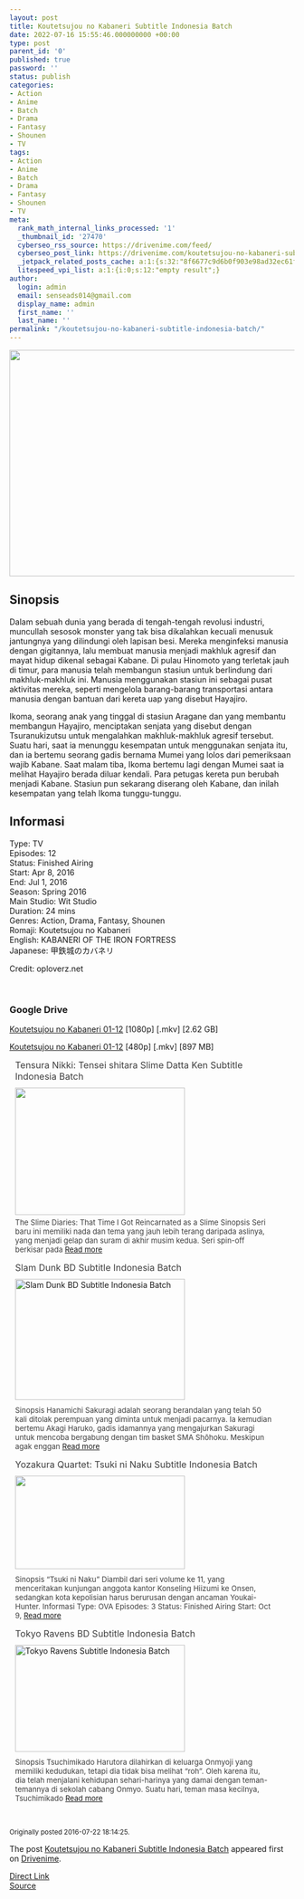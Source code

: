 ```yaml
---
layout: post
title: Koutetsujou no Kabaneri Subtitle Indonesia Batch
date: 2022-07-16 15:55:46.000000000 +00:00
type: post
parent_id: '0'
published: true
password: ''
status: publish
categories:
- Action
- Anime
- Batch
- Drama
- Fantasy
- Shounen
- TV
tags:
- Action
- Anime
- Batch
- Drama
- Fantasy
- Shounen
- TV
meta:
  rank_math_internal_links_processed: '1'
  _thumbnail_id: '27470'
  cyberseo_rss_source: https://drivenime.com/feed/
  cyberseo_post_link: https://drivenime.com/koutetsujou-no-kabaneri-subtitle-indonesia-batch/
  _jetpack_related_posts_cache: a:1:{s:32:"8f6677c9d6b0f903e98ad32ec61f8deb";a:2:{s:7:"expires";i:1658030526;s:7:"payload";a:3:{i:0;a:1:{s:2:"id";i:27419;}i:1;a:1:{s:2:"id";i:27471;}i:2;a:1:{s:2:"id";i:27374;}}}}
  litespeed_vpi_list: a:1:{i:0;s:12:"empty result";}
author:
  login: admin
  email: senseads014@gmail.com
  display_name: admin
  first_name: ''
  last_name: ''
permalink: "/koutetsujou-no-kabaneri-subtitle-indonesia-batch/"
---
```

<div class="separator" style="clear: both; text-align: center;"><img class="alignnone" src="{{ site.baseurl }}/assets/2022/07/Koutetsujou-no-Kabaneri-Subtitle-Indonesia.jpg" width="640" height="400" border="0" /></div>
<h2>Sinopsis</h2>
<p>Dalam sebuah dunia yang berada di tengah-tengah revolusi industri, muncullah sesosok monster yang tak bisa dikalahkan kecuali menusuk jantungnya yang dilindungi oleh lapisan besi. Mereka menginfeksi manusia dengan gigitannya, lalu membuat manusia menjadi makhluk agresif dan mayat hidup dikenal sebagai Kabane. Di pulau Hinomoto yang terletak jauh di timur, para manusia telah membangun stasiun untuk berlindung dari makhluk-makhluk ini. Manusia menggunakan stasiun ini sebagai pusat aktivitas mereka, seperti mengelola barang-barang transportasi antara manusia dengan bantuan dari kereta uap yang disebut Hayajiro.</p>
<p>Ikoma, seorang anak yang tinggal di stasiun Aragane dan yang membantu membangun Hayajiro, menciptakan senjata yang disebut dengan Tsuranukizutsu untuk mengalahkan makhluk-makhluk agresif tersebut. Suatu hari, saat ia menunggu kesempatan untuk menggunakan senjata itu, dan ia bertemu seorang gadis bernama Mumei yang lolos dari pemeriksaan wajib Kabane. Saat malam tiba, Ikoma bertemu lagi dengan Mumei saat ia melihat Hayajiro berada diluar kendali. Para petugas kereta pun berubah menjadi Kabane. Stasiun pun sekarang diserang oleh Kabane, dan inilah kesempatan yang telah Ikoma tunggu-tunggu.</p>
<h2>Informasi</h2>
<p>Type: TV<br />
Episodes: 12<br />
Status: Finished Airing<br />
Start: Apr 8, 2016<br />
End: Jul 1, 2016<br />
Season: Spring 2016<br />
Main Studio: Wit Studio<br />
Duration: 24 mins<br />
Genres: Action, Drama, Fantasy, Shounen<br />
Romaji: Koutetsujou no Kabaneri<br />
English: KABANERI OF THE IRON FORTRESS<br />
Japanese: 甲鉄城のカバネリ</p>
<p>Credit: oploverz.net</p>
<p>&nbsp;</p>
<h3>Google Drive</h3>
<p><a href="https://drive.google.com/open?id=0B2D_77dGrJ6bMTRBYlM3UHZUSFk" class="broken_link">Koutetsujou no Kabaneri 01-12</a> [1080p] [.mkv] [2.62 GB]</p>
<p><a href="https://drive.google.com/open?id=0B6tUWGnovJ18RlpESWVacEtzdHc" class="broken_link">Koutetsujou no Kabaneri 01-12</a> [480p] [.mkv] [897 MB]</p>
<div class="related-post grid">
<div class="post-list ">
<div class="item"> <a class="title post_title" href="https://drivenime.com/tensura-nikki-tensei-shitara-slime-datta-ken-subtitle-indonesia-batch/"> Tensura Nikki: Tensei shitara Slime Datta Ken Subtitle Indonesia Batch </a>
<div class="thumb post_thumb"> <a href="https://drivenime.com/tensura-nikki-tensei-shitara-slime-datta-ken-subtitle-indonesia-batch/"> <img width="300" height="225" src="{{ site.baseurl }}/assets/2022/07/Tensura-Nikki-Tensei-shitara-Slime-Datta-Ken-300x225.jpg" class="attachment-medium size-medium wp-post-image" alt="" srcset="https://drivenime.com/wp-content/uploads/2021/06/Tensura-Nikki-Tensei-shitara-Slime-Datta-Ken-300x225.jpg 300w, https://drivenime.com/wp-content/uploads/2021/06/Tensura-Nikki-Tensei-shitara-Slime-Datta-Ken-65x50.jpg 65w, https://drivenime.com/wp-content/uploads/2021/06/Tensura-Nikki-Tensei-shitara-Slime-Datta-Ken.jpg 708w" sizes="(max-width: 300px) 100vw, 300px" /> </a> </div>
<p class="excerpt post_excerpt"> The Slime Diaries: That Time I Got Reincarnated as a Slime Sinopsis Seri baru ini memiliki nada dan tema yang jauh lebih terang daripada aslinya, yang menjadi gelap dan suram di akhir musim kedua. Seri spin-off berkisar pada <a class="read-more" href="https://drivenime.com/tensura-nikki-tensei-shitara-slime-datta-ken-subtitle-indonesia-batch/"> Read more</a> </p>
</p></div>
<div class="item"> <a class="title post_title" href="https://drivenime.com/slam-dunk-bd-subtitle-indonesia-batch-1/"> Slam Dunk BD Subtitle Indonesia Batch </a>
<div class="thumb post_thumb"> <a href="https://drivenime.com/slam-dunk-bd-subtitle-indonesia-batch-1/"> <img width="300" height="214" src="{{ site.baseurl }}/assets/2022/07/Slam-Dunk-BD-Subtitle-Indonesia-Batch-300x214.jpg" class="attachment-medium size-medium wp-post-image" alt="Slam Dunk BD Subtitle Indonesia Batch" srcset="https://drivenime.com/wp-content/uploads/2016/10/Slam-Dunk-BD-Subtitle-Indonesia-Batch-300x214.jpg 300w, https://drivenime.com/wp-content/uploads/2016/10/Slam-Dunk-BD-Subtitle-Indonesia-Batch-150x107.jpg 150w, https://drivenime.com/wp-content/uploads/2016/10/Slam-Dunk-BD-Subtitle-Indonesia-Batch.jpg 480w" sizes="(max-width: 300px) 100vw, 300px" /> </a> </div>
<p class="excerpt post_excerpt"> Sinopsis Hanamichi Sakuragi adalah seorang berandalan yang telah 50 kali ditolak perempuan yang diminta untuk menjadi pacarnya. Ia kemudian bertemu Akagi Haruko, gadis idamannya yang mengajurkan Sakuragi untuk mencoba bergabung dengan tim basket SMA Shōhoku. Meskipun agak enggan <a class="read-more" href="https://drivenime.com/slam-dunk-bd-subtitle-indonesia-batch-1/"> Read more</a> </p>
</p></div>
<div class="item"> <a class="title post_title" href="https://drivenime.com/yozakura-quartet-tsuki-ni-naku-subtitle-indonesia-batch-1/"> Yozakura Quartet: Tsuki ni Naku Subtitle Indonesia Batch </a>
<div class="thumb post_thumb"> <a href="https://drivenime.com/yozakura-quartet-tsuki-ni-naku-subtitle-indonesia-batch-1/"> <img width="300" height="165" src="{{ site.baseurl }}/assets/2022/07/Yozakura-Quartet-Tsuki-ni-Naku-Subtitle-Indonesia-Batch-300x165.jpg" class="attachment-medium size-medium wp-post-image" alt="" srcset="https://drivenime.com/wp-content/uploads/2019/12/Yozakura-Quartet-Tsuki-ni-Naku-Subtitle-Indonesia-Batch-300x165.jpg 300w, https://drivenime.com/wp-content/uploads/2019/12/Yozakura-Quartet-Tsuki-ni-Naku-Subtitle-Indonesia-Batch-768x424.jpg 768w, https://drivenime.com/wp-content/uploads/2019/12/Yozakura-Quartet-Tsuki-ni-Naku-Subtitle-Indonesia-Batch-150x83.jpg 150w, https://drivenime.com/wp-content/uploads/2019/12/Yozakura-Quartet-Tsuki-ni-Naku-Subtitle-Indonesia-Batch.jpg 981w" sizes="(max-width: 300px) 100vw, 300px" /> </a> </div>
<p class="excerpt post_excerpt"> Sinopsis “Tsuki ni Naku” Diambil dari seri volume ke 11, yang menceritakan kunjungan anggota kantor Konseling Hiizumi ke Onsen, sedangkan kota kepolisian harus berurusan dengan ancaman Youkai-Hunter. Informasi Type: OVA Episodes: 3 Status: Finished Airing Start: Oct 9, <a class="read-more" href="https://drivenime.com/yozakura-quartet-tsuki-ni-naku-subtitle-indonesia-batch-1/"> Read more</a> </p>
</p></div>
<div class="item"> <a class="title post_title" href="https://drivenime.com/tokyo-ravens-bd-subtitle-indonesia-batch-2/"> Tokyo Ravens BD Subtitle Indonesia Batch </a>
<div class="thumb post_thumb"> <a href="https://drivenime.com/tokyo-ravens-bd-subtitle-indonesia-batch-2/"> <img width="300" height="189" src="{{ site.baseurl }}/assets/2022/07/Tokyo-Ravens-Subtitle-Indonesia-Batch-300x189.jpg" class="attachment-medium size-medium wp-post-image" alt="Tokyo Ravens Subtitle Indonesia Batch" srcset="https://drivenime.com/wp-content/uploads/2016/09/Tokyo-Ravens-Subtitle-Indonesia-Batch-300x189.jpg 300w, https://drivenime.com/wp-content/uploads/2016/09/Tokyo-Ravens-Subtitle-Indonesia-Batch-150x94.jpg 150w, https://drivenime.com/wp-content/uploads/2016/09/Tokyo-Ravens-Subtitle-Indonesia-Batch.jpg 450w" sizes="(max-width: 300px) 100vw, 300px" /> </a> </div>
<p class="excerpt post_excerpt"> Sinopsis Tsuchimikado Harutora dilahirkan di keluarga Onmyoji yang memiliki kedudukan, tetapi dia tidak bisa melihat “roh”. Oleh karena itu, dia telah menjalani kehidupan sehari-harinya yang damai dengan teman-temannya di sekolah cabang Onmyo. Suatu hari, teman masa kecilnya, Tsuchimikado <a class="read-more" href="https://drivenime.com/tokyo-ravens-bd-subtitle-indonesia-batch-2/"> Read more</a> </p>
</p></div>
</p></div>
<p> <script> </script><br />
<style> .related-post{} .related-post .post-list{ text-align:left; } .related-post .post-list .item{ margin:10px; padding:0px; } .related-post .headline{ font-size:18px !important; color:#999999 !important; } .related-post .post-list .item .post_title{ font-size:16px; color:#3f3f3f; margin:10px 0px; padding:0px; display: block; text-decoration: none; } .related-post .post-list .item .post_thumb{ max-height:220px; margin:10px 0px; padding:0px; display: block; } .related-post .post-list .item .post_excerpt{ font-size:13px; color:#3f3f3f; margin:10px 0px; padding:0px; display: block; text-decoration: none; } @media only screen and (min-width: 1024px ){ .related-post .post-list .item{ width: 45%; } } @media only screen and ( min-width: 768px ) and ( max-width: 1023px ) { .related-post .post-list .item{ width: 90%; } } @media only screen and ( min-width: 0px ) and ( max-width: 767px ){ .related-post .post-list .item{ width: 90%; } } </style>
</p></div>
<p id="rop"><small>Originally posted 2016-07-22 18:14:25. </small></p>
<p>The post <a rel="nofollow" href="https://drivenime.com/koutetsujou-no-kabaneri-subtitle-indonesia-batch/">Koutetsujou no Kabaneri Subtitle Indonesia Batch</a> appeared first on <a rel="nofollow" href="https://drivenime.com">Drivenime</a>.</p>
<link rel="stylesheet" href="https://cdnjs.cloudflare.com/ajax/libs/font-awesome/4.7.0/css/font-awesome.min.css" />
<div class="divbtn"> <a href="https://handymansurrender.com/fihup8buzv?key=94550f7ce39444073321dde3b8782f97" class="btn"><i class="fa fa-download"></i> Direct Link</a> <br /><a href="https://drivenime.com/koutetsujou-no-kabaneri-subtitle-indonesia-batch/">Source</a> </div>
